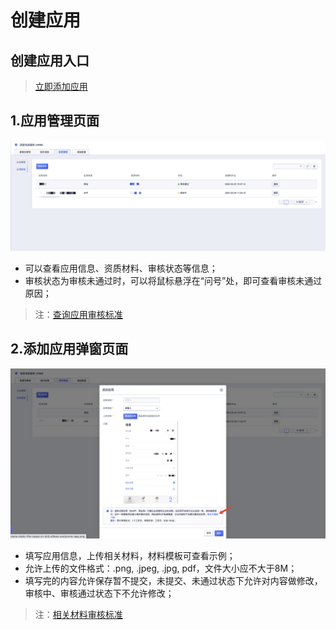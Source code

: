   <!--一下子提供一种思路，欢迎大家发挥 -->

# 创建应用


## 创建应用入口

>[立即添加应用](https://console-test03.ucloudadmin.com/uvms/qualification/)


## 1.应用管理页面

![应用管理页.png](images/应用管理页.png)

* 可以查看应用信息、资质材料、审核状态等信息；
* 审核状态为审核未通过时，可以将鼠标悬浮在“问号”处，即可查看审核未通过原因；

>注：[查询应用审核标准](/uvms/introduction/criteria.md)


## 2.添加应用弹窗页面

![添加应用页.png](images/添加应用页.png)

* 填写应用信息，上传相关材料，材料模板可查看示例；
* 允许上传的文件格式：.png, .jpeg, .jpg, pdf，文件大小应不大于8M；
* 填写完的内容允许保存暂不提交，未提交、未通过状态下允许对内容做修改，审核中、审核通过状态下不允许修改；

>注：[相关材料审核标准](/uvms/introduction/criteria.md)
